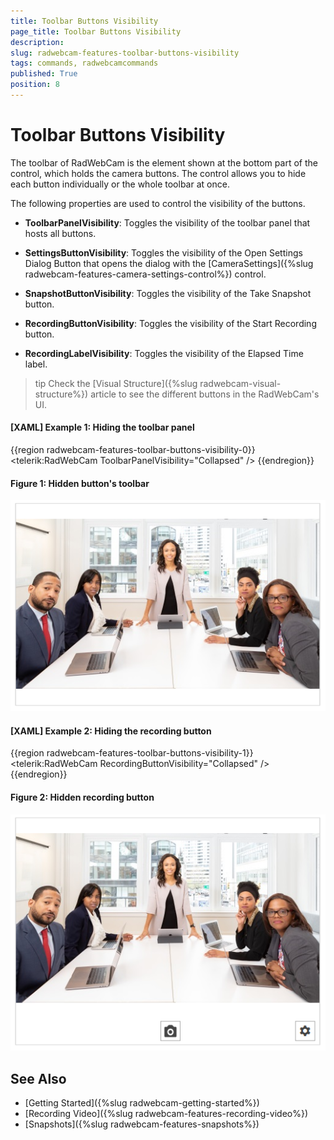 ```yaml
---
title: Toolbar Buttons Visibility
page_title: Toolbar Buttons Visibility
description: 
slug: radwebcam-features-toolbar-buttons-visibility
tags: commands, radwebcamcommands
published: True
position: 8
---
```


# Toolbar Buttons Visibility

The toolbar of RadWebCam is the element shown at the bottom part of the control, which holds the camera buttons. The control allows you to hide each button individually or the whole toolbar at once.

The following properties are used to control the visibility of the buttons.

* __ToolbarPanelVisibility__: Toggles the visibility of the toolbar panel that hosts all buttons.

* __SettingsButtonVisibility__: Toggles the visibility of the Open Settings Dialog Button that opens the dialog with the [CameraSettings]({%slug radwebcam-features-camera-settings-control%}) control.

* __SnapshotButtonVisibility__: Toggles the visibility of the Take Snapshot button.

* __RecordingButtonVisibility__: Toggles the visibility of the Start Recording button.

* __RecordingLabelVisibility__: Toggles the visibility of the Elapsed Time label.

>tip Check the [Visual Structure]({%slug radwebcam-visual-structure%}) article to see the different buttons in the RadWebCam's UI.

#### __[XAML] Example 1: Hiding the toolbar panel__
{{region radwebcam-features-toolbar-buttons-visibility-0}}
	<telerik:RadWebCam ToolbarPanelVisibility="Collapsed" />
{{endregion}}

#### Figure 1: Hidden button's toolbar
![](images/radwebcam-features-toolbar-buttons-visibility-0.png)

#### __[XAML] Example 2: Hiding the recording button__
{{region radwebcam-features-toolbar-buttons-visibility-1}}
	<telerik:RadWebCam RecordingButtonVisibility="Collapsed" />
{{endregion}}

#### Figure 2: Hidden recording button
![](images/radwebcam-features-toolbar-buttons-visibility-1.png)

## See Also
* [Getting Started]({%slug radwebcam-getting-started%})
* [Recording Video]({%slug radwebcam-features-recording-video%})
* [Snapshots]({%slug radwebcam-features-snapshots%})
